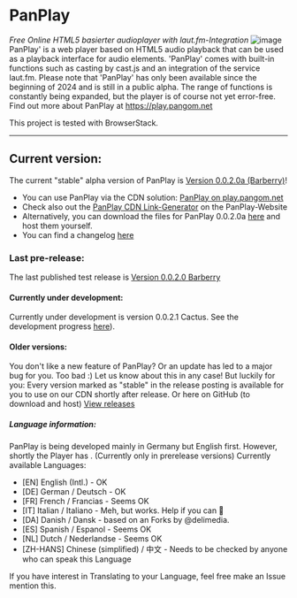 # PanPlay
 _Free Online HTML5 basierter audioplayer with laut.fm-Integration_
![image](https://github.com/PangomNet/PanPlay/assets/166552194/49a951d2-8cb7-4326-b9a2-da21999823fa)
 PanPlay' is a web player based on HTML5 audio playback that can be used as a playback interface for audio elements. 'PanPlay' comes with built-in functions such as casting by cast.js and an integration of the service laut.fm.
Please note that 'PanPlay' has only been available since the beginning of 2024 and is still in a public alpha. The range of functions is constantly being expanded, but the player is of course not yet error-free.
Find out more about PanPlay at https://play.pangom.net 

This project is tested with BrowserStack.

---

## Current version:
The current "stable" alpha version of PanPlay is [Version 0.0.2.0a (Barberry)](https://github.com/PangomNet/PanPlay/releases/tag/0.0.2.0a)!
- You can use PanPlay via the CDN solution: [PanPlay on play.pangom.net](https://play.pangom.net/app?lfmstream=simliveradio)
- Check also out the [PanPlay CDN Link-Generator](https://play.pangom.net/create/) on the PanPlay-Website
- Alternatively, you can download the files for PanPlay 0.0.2.0a [here](https://github.com/PangomNet/PanPlay/tree/065ea9f68551419231a1514573b8f085f50fab31/Releases/0-0-2-0a) and host them yourself.
- You can find a changelog [here](https://github.com/PangomNet/PanPlay/blob/065ea9f68551419231a1514573b8f085f50fab31/Releases/0-0-2-0a/changelog.txt)

### Last pre-release:
The last published test release is [Version 0.0.2.0 Barberry](https://github.com/PangomNet/PanPlay/releases/tag/0.0.2.0a)

#### Currently under development:
Currently under development is version 0.0.2.1 Cactus. See the development progress [here](https://github.com/PangomNet/PanPlay/tree/main/Releases/_currentdevcandidate)).

#### Older versions:
You don't like a new feature of PanPlay? Or an update has led to a major bug for you. Too bad :) Let us know about this in any case! But luckily for you: Every version marked as "stable" in the release posting is available for you to use on our CDN shortly after release. Or here on GitHub (to download and host)
[View releases](https://github.com/PangomNet/PanPlay/releases)

##### Language information:
PanPlay is being developed mainly in Germany but English first. However, shortly the Player has . (Currently only in prerelease versions)
Currently available Languages:
- [EN] English (Intl.) - OK
- [DE] German / Deutsch - OK
- [FR] French / Francias - Seems OK
- [IT] Italian / Italiano - Meh, but works. Help if you can 🤤
- [DA] Danish / Dansk - based on an Forks by @delimedia.
- [ES] Spanish / Espanol - Seems OK
- [NL] Dutch / Nederlandse - Seems OK
- [ZH-HANS] Chinese (simplified) / 中文 - Needs to be checked by anyone who can speak this Language

If you have interest in Translating to your Language, feel free make an Issue mention this.
